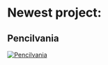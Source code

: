 # Newest project:

## Pencilvania
[![Pencilvania](https://pencilvania.stutpak.com/header.jpg)](https://pencilvania.stutpak.com)
